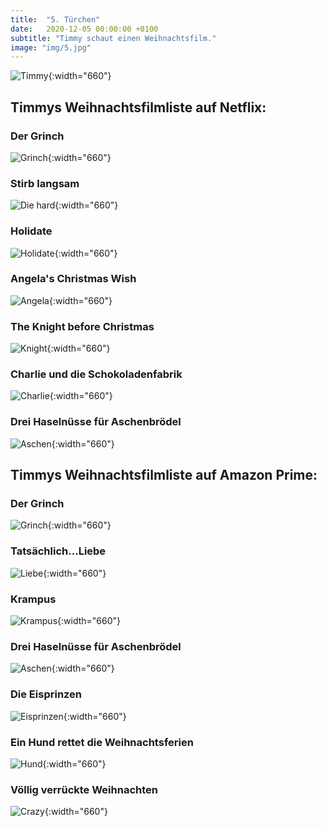 ```yaml
---
title:  "5. Türchen"
date:   2020-12-05 00:00:00 +0100
subtitle: "Timmy schaut einen Weihnachtsfilm."
image: "img/5.jpg"
---
```


![Timmy](../img/5.jpg){:width="660"}

## Timmys Weihnachtsfilmliste auf Netflix:
### Der Grinch
![Grinch](../img/grinch.jpg){:width="660"}
### Stirb langsam
![Die hard](../img/hard.jpg){:width="660"}
### Holidate
![Holidate](../img/holidate.jpg){:width="660"}
### Angela's Christmas Wish
![Angela](../img/angela.jpg){:width="660"}
### The Knight before Christmas
![Knight](../img/knight.jpg){:width="660"}
### Charlie und die Schokoladenfabrik
![Charlie](../img/charlie.jpg){:width="660"}
### Drei Haselnüsse für Aschenbrödel
![Aschen](../img/aschen.jpg){:width="660"}

## Timmys Weihnachtsfilmliste auf Amazon Prime:
### Der Grinch
![Grinch](../img/grinch.jpg){:width="660"}
### Tatsächlich...Liebe
![Liebe](../img/liebe.jpg){:width="660"}
### Krampus
![Krampus](../img/krampus.jpg){:width="660"}
### Drei Haselnüsse für Aschenbrödel
![Aschen](../img/aschen.jpg){:width="660"}
### Die Eisprinzen
![Eisprinzen](../img/eisprinzen.jpg){:width="660"}
### Ein Hund rettet die Weihnachtsferien
![Hund](../img/dog.jpg){:width="660"}
### Völlig verrückte Weihnachten
![Crazy](../img/crazy.jpg){:width="660"}
